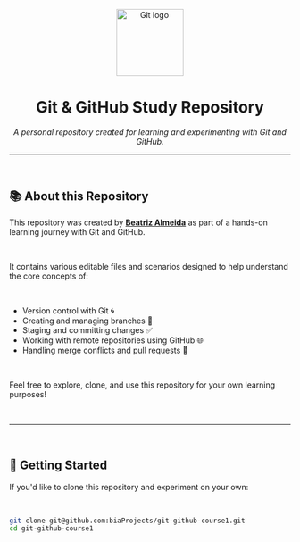 <p align="center">
  <img src="https://git-scm.com/images/logos/downloads/Git-Icon-1788C.png" alt="Git logo" width="120" />
</p>

<h1 align="center">Git & GitHub Study Repository</h1>

<p align="center">
  <em>A personal repository created for learning and experimenting with Git and GitHub.</em>
</p>

---

<br>

## 📚 About this Repository

This repository was created by **[Beatriz Almeida](https://www.linkedin.com/in/bia-almeida-dev/)** as part of a hands-on learning journey with Git and GitHub.  

<br>

It contains various editable files and scenarios designed to help understand the core concepts of:

<br>

- Version control with Git 🌀  
- Creating and managing branches 🌿  
- Staging and committing changes ✅  
- Working with remote repositories using GitHub 🌐  
- Handling merge conflicts and pull requests 🔀  

<br>

Feel free to explore, clone, and use this repository for your own learning purposes!

<br>

---

<br>

## 🚀 Getting Started

If you'd like to clone this repository and experiment on your own:

<br>

```bash
git clone git@github.com:biaProjects/git-github-course1.git
cd git-github-course1
```

<br>

